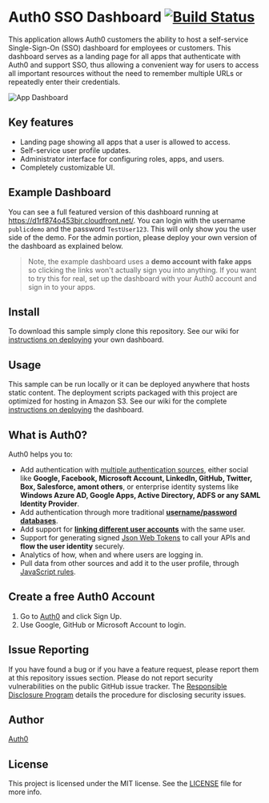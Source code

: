 # Auth0 SSO Dashboard [![Build Status](https://travis-ci.org/auth0/auth0-sso-dashboard.svg)](https://travis-ci.org/auth0/auth0-sso-dashboard)

This application allows Auth0 customers the ability to host a self-service Single-Sign-On (SSO) dashboard for employees or customers. This dashboard serves as a landing page for all apps that authenticate with Auth0 and support SSO, thus allowing a convenient way for users to access all important resources without the need to remember multiple URLs or repeatedly enter their credentials.

![App Dashboard](https://cloudup.com/cJ5NKEXii7Q+)

## Key features
* Landing page showing all apps that a user is allowed to access.
* Self-service user profile updates.
* Administrator interface for configuring roles, apps, and users.
* Completely customizable UI.

## Example Dashboard
You can see a full featured version of this dashboard running at https://d1rf874o453bjr.cloudfront.net/. You can login with the username `publicdemo` and the password `TestUser123`. This will only show you the user side of the demo. For the admin portion, please deploy your own version of the dashboard as explained below.

> Note, the example dashboard uses a **demo account with fake apps** so clicking the links won't actually sign you into anything. If you want to try this for real, set up the dashboard with your Auth0 account and sign in to your apps.

## Install
To download this sample simply clone this repository. See our wiki for [instructions on deploying](https://github.com/auth0/auth0-sso-dashboard-sample/wiki/Setup) your own dashboard.

## Usage
This sample can be run locally or it can be deployed anywhere that hosts static content. The deployment scripts packaged with this project are optimized for hosting in Amazon S3. See our wiki for the complete [instructions on deploying](https://github.com/auth0/auth0-sso-dashboard-sample/wiki/Setup) the dashboard.

## What is Auth0?

Auth0 helps you to:

* Add authentication with [multiple authentication sources](https://docs.auth0.com/identityproviders), either social like **Google, Facebook, Microsoft Account, LinkedIn, GitHub, Twitter, Box, Salesforce, amont others**, or enterprise identity systems like **Windows Azure AD, Google Apps, Active Directory, ADFS or any SAML Identity Provider**.
* Add authentication through more traditional **[username/password databases](https://docs.auth0.com/mysql-connection-tutorial)**.
* Add support for **[linking different user accounts](https://docs.auth0.com/link-accounts)** with the same user.
* Support for generating signed [Json Web Tokens](https://docs.auth0.com/jwt) to call your APIs and **flow the user identity** securely.
* Analytics of how, when and where users are logging in.
* Pull data from other sources and add it to the user profile, through [JavaScript rules](https://docs.auth0.com/rules).

## Create a free Auth0 Account

1. Go to [Auth0](https://auth0.com) and click Sign Up.
2. Use Google, GitHub or Microsoft Account to login.

## Issue Reporting

If you have found a bug or if you have a feature request, please report them at this repository issues section. Please do not report security vulnerabilities on the public GitHub issue tracker. The [Responsible Disclosure Program](https://auth0.com/whitehat) details the procedure for disclosing security issues.

## Author

[Auth0](auth0.com)

## License

This project is licensed under the MIT license. See the [LICENSE](LICENSE) file for more info.
